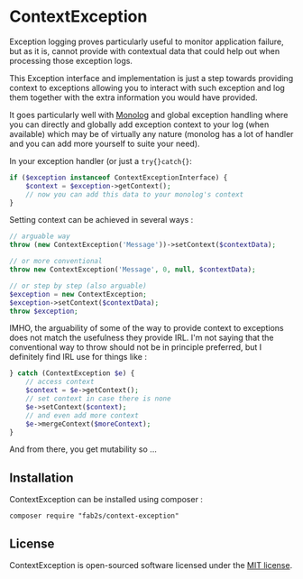 # ContextException

Exception logging proves particularly useful to monitor application failure, but as it is, cannot provide with contextual data that could help out when processing those exception logs.

This Exception interface and implementation is just a step towards providing context to exceptions allowing you to interact with such exception and log them together with the extra information you would have provided.

It goes particularly well with [Monolog](https://github.com/Seldaek/monolog) and global exception handling where you can directly and globally add exception context to your log (when available) which may be of virtually any nature (monolog has a lot of handler and you can add more yourself to suite your need).

In your exception handler (or just a `try{}catch{}`:
```php
if ($exception instanceof ContextExceptionInterface) {
    $context = $exception->getContext();
    // now you can add this data to your monolog's context
}
```

Setting context can be achieved in several ways :
```php
// arguable way
throw (new ContextException('Message'))->setContext($contextData);

// or more conventional
throw new ContextException('Message', 0, null, $contextData);

// or step by step (also arguable)
$exception = new ContextException;
$exception->setContext($contextData);
throw $exception;
```

IMHO, the arguability of some of the way to provide context to exceptions does not match the usefulness they provide IRL. I'm not saying that the conventional way to throw should not be in principle preferred, but I definitely find IRL use for things like :
```php
} catch (ContextException $e) {
    // access context
    $context = $e->getContext();
    // set context in case there is none
    $e->setContext($context);
    // and even add more context
    $e->mergeContext($moreContext);
}
```

And from there, you get mutability so ...

## Installation

ContextException can be installed using composer :
```
composer require "fab2s/context-exception"
```

## License

ContextException is open-sourced software licensed under the [MIT license](http://opensource.org/licenses/MIT).
